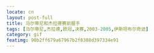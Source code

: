 ```yaml
---
locate: cn
layout: post-full
title: 马尔蒂尼和杰拉德赛前握手
tags: [马尔蒂尼,杰拉德,欧冠,决赛,2003-2005,伊斯坦布尔奇迹]
category: gif
featimg: 90b2ff679a67967b2f8388d397334e91
---
```

